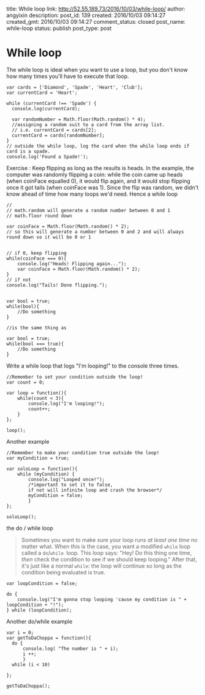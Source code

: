 title: While loop
link: http://52.55.189.73/2016/10/03/while-loop/
author: angyixin
description: 
post_id: 139
created: 2016/10/03 09:14:27
created_gmt: 2016/10/03 09:14:27
comment_status: closed
post_name: while-loop
status: publish
post_type: post

# While loop

The while loop is ideal when you want to use a loop, but you don't know how many times you'll have to execute that loop. 
    
    
    var cards = ['Diamond', 'Spade', 'Heart', 'Club'];
    var currentCard = 'Heart';
    
    while (currentCard !== 'Spade') {
      console.log(currentCard);
    
      var randomNumber = Math.floor(Math.random() * 4);
      //assigning a random suit to a card from the array list.
      // i.e. currentCard = cards[2];
      currentCard = cards[randomNumber];
    }
    // outside the while loop, log the card when the while loop ends if card is a spade.
    console.log('Found a Spade!');
    

Exercise : Keep flipping as long as the results is heads. In the example, the computer was randomly flipping a coin: while the coin came up heads (when coinFace equalled 0), it would flip again, and it would stop flipping once it got tails (when coinFace was 1). Since the flip was random, we didn't know ahead of time how many loops we'd need. Hence a while loop 
    
    
    // 
    // math.random will generate a random number between 0 and 1 
    // math.floor round down 
    
    var coinFace = Math.floor(Math.random() * 2);
    // so this will generate a number between 0 and 2 and will always round down so it will be 0 or 1
    
    
    // if 0, keep flipping
    while(coinFace === 0){
    	console.log("Heads! Flipping again...");
    	var coinFace = Math.floor(Math.random() * 2);
    }
    // if not
    console.log("Tails! Done flipping.");
    
    
    var bool = true;
    while(bool){
        //Do something
    }
    
    //is the same thing as
    
    var bool = true;
    while(bool === true){
        //Do something
    }

Write a while loop that logs "I'm looping!" to the console three times. 
    
    
    //Remember to set your condition outside the loop!
    var count = 0;
    
    var loop = function(){
    	while(count < 3){
    		console.log("I'm looping!");
    		count++;
    	}
    };
    
    loop();

Another example 
    
    
    //Remember to make your condition true outside the loop!
    var myCondition = true;
    
    var soloLoop = function(){
        while (myCondition) {
            console.log("Looped once!");
            /*important to set it to false, 
            if not will infinite loop and crash the browser*/
            myCondition = false;
            }
    };
    
    soloLoop();

the do / while loop 

> Sometimes you want to make sure your loop runs _at least one time_ no matter what. When this is the case, you want a modified `while` loop called a `do`/`while `loop. This loop says: "Hey! Do this thing one time, _then_ check the condition to see if we should keep looping." After that, it's just like a normal `while`: the loop will continue so long as the condition being evaluated is true.
    
    
    var loopCondition = false;
    
    do {
    	console.log("I'm gonna stop looping 'cause my condition is " + loopCondition + "!");	
    } while (loopCondition);

Another do/while example 
    
    
    var i = 0;
    var getToDaChoppa = function(){
      do {
          console.log( "The number is " + i);
          i ++;
          } 
      while (i < 10)
      
    };
    
    getToDaChoppa();